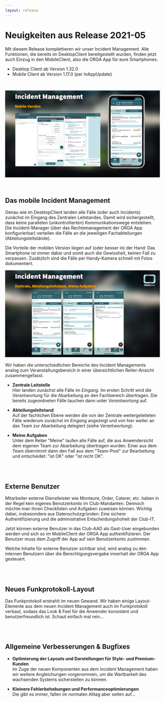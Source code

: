 ```yaml
---
layout: release
---
```


# Neuigkeiten aus Release 2021-05

Mit diesem Release komplettieren wir unser Incident Management. Alle Funktionen, die bereits im DesktopClient bereitgestellt wurden, finden jetzt auch Einzug in den MobileClient, also die ORGA App für eure Smartphones.

* Desktop Client ab Version 1.32.0
* Mobile Client ab Version 1.17.0 (per InAppUpdate)

<br>

![Funkprotokoll](Bilder/desktop-mobil.png)

<br>


## Das mobile Incident Management
Genau wie im DesktopClient landen alle Fälle (oder auch Incidents) zunächst im Eingang des Zentralen Leitstandes. Damit wird sichergestellt, dass keine parallelen (unkontrollierten) Kommunikationswege entstehen. Die Incident-Manager (über das Rechtemanagement der ORGA App konfigurierbar) verteilen die Fälle an die jeweiligen Fachabteilungen (Abteilungsleitstände).

Die Vorteile der mobilen Version liegen auf (oder besser in) der Hand: Das Smartphone ist immer dabei und somit auch die Gewissheit, keinen Fall zu verpassen. Zusätzlich sind die Fälle per Handy-Kamera schnell mit Fotos dokumentiert.

![Funkprotokoll](Bilder/zentrale-abteilung-meins.png)

Wir haben die unterschiedlichen Bereiche des Incident Managements analog zum Veranstaltungsbereich in einer übersichtlichen Reiter-Ansicht zusammengefasst.

- **Zentrale Leitstelle**<br>
Hier landen zunächst alle Fälle im *Eingang*. Im ersten Schritt wird die Verantwortung für die Abarbeitung an den Fachbereich übertragen. Die bereits zugeordneten Fälle tauchen dann unter *Verantwortung* auf.

- **Abteilungsleitstand**<br>
Auf der fachlichen Ebene werden die von der Zentrale weitergeleiteten Fälle wiederum zunächst im *Eingang* angezeigt und von hier weiter an das Team zur Abarbeitung delegiert (siehe *Verantwortung*).

- **Meine Aufgaben**<br>
Unter dem Reiter "Meine" laufen alle Fälle auf, die aus Anwendersicht dem eigenen Team zur Abarbeitung übertragen wurden. Einer aus dem Team übernimmt dann den Fall aus dem "Team-Pool" zur Bearbeitung und entscheidet: "ist OK" oder "ist nicht OK".

<br>
<br>

## Externe Benutzer
Mitarbeiter externe Dienstleister wie Monteure, Order, Caterer, etc. haben in der Regel kein eigenes Benutzerkonto im Club-Mandanten. Dennoch möchte man ihnen Checklisten und Aufgaben zuweisen können. Wichtig dabei, insbesondere aus Datenschutzgründen: Eine sichere Authentifizierung und die administrative Entscheidungshoheit der Club-IT.

Jetzt können externe Benutzer in das Club-AAD als Gast-User eingebunden werden und sich so im MobileClient der ORGA App authentifizieren. Der Benutzer muss dem Zugriff der App auf sein Benutzerkonto zustimmen. 

Welche Inhalte für externe Benutzer sichtbar sind, wird analog zu den internen Benutzern über die Berechtigungsvergabe innerhalt der ORGA App gesteuert.  

<br>
<br>


## Neues Funkprotokoll-Layout
Das Funkprotokoll erstrahlt im neuen Gewand. Wir haben einige Layout-Elemente aus dem neuen Incident Management auch im Funkprotokoll verbaut, sodass das Look & Feel für die Anwender konsistent und benutzerfreundlich ist. Schaut einfach mal rein...



<br>
<br>

## Allgemeine Verbesserungen & Bugfixes

- **Optimierung der Layouts und Darstellungen für Style- und Premium-Kunden**<br>
Im Zuge der neuen Komponenten aus dem Incident Management haben wir weitere Angleichungen vorgenommen, um die Wartbarkeit des wachsenden Systems sicherstellen zu können.

- **Kleinere Fehlerbehebungen und Performanceoptimierungen**<br>
Die gibt es immer, fallen im normalen Alltag aber selten auf...